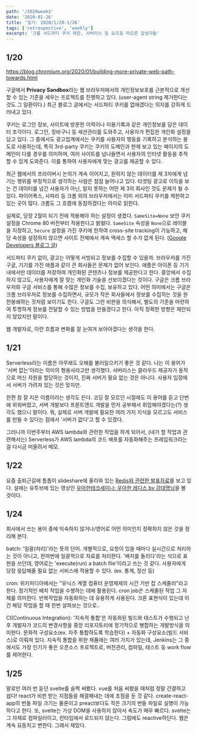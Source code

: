 ```yaml
---
path: '/2020week3'
date: '2020-01-26'
title: '일기: 2020/1/20-1/26'
tags: ['retrospective', 'weekly']
excerpt: '크롬 서드파티 쿠키 제한, 서버리스 등 요즈음 떠오른 잡생각들'
---
```


## 1/20

https://blog.chromium.org/2020/01/building-more-private-web-path-towards.html

구글에서 **Privacy Sandbox**라는 웹 브라우저에서의 개인정보보호를 근본적으로 개선할 수 있는 기준을 세우는 프로젝트를 진행하고 있다. (user-agent string 제거한다는 것도 그 일환이다.) 최근 블로그 글에서는 서드파티 쿠키를 없애겠다는 의지를 강하게 드러내고 있다.

쿠키는 로그인 정보, 사이트에 방문한 이력이나 이용기록과 같은 개인정보를 담은 데이터 조각이다. 로그인, 장바구니 등 세션관리를 도와주고, 사용자가 편집한 개인화 설정을 담고 있다. 그 중에서도 광고업계에서는 쿠키를 사용자의 행동을 기록하고 분석하는 용도로 사용하는데, 특히 3rd-party 쿠키는 쿠키의 도메인과 현재 보고 있는 페이지의 도메인이 다를 경우를 의미하며, 여러 사이트를 넘나들면서 사용자의 인터넷 활동을 추적할 수 있게 도와준다. 이를 통하여 사용자에게 맞는 광고를 제공할 수 있다.

최근 웹에서의 프라이버시 논의가 계속 이어지고, 원하지 않는 데이터를 제 3자에게 넘기는 행위를 부정적으로 생각하는 사람은 점점 늘어나고 있다. 타겟팅 광고로 이득을 보는 건 데이터를 넘긴 사용자가 아닌, 알지 못하는 어떤 제 3의 회사인 것도 문제가 될 수 있다. 파이어폭스, 사파리 등 크롬 외의 브라우저에서는 이미 서드파티 쿠키를 제한하고 있는 곳이 많다. 크롬도 그 흐름에 동참하겠다는 의미로 읽힌다.

실제로, 당장 2월이 되기 전에 적용해야 하는 설정이 생겼다. `SameSite=None` 보안 쿠키 설정을 Chrome 80 버전부터 적용한다고 밝혔다. `SameSite` 속성을 `None`으로 레이블을 지정하고, `Secure` 설정을 가진 쿠키에 한하여 cross-site tracking이 가능하고, 해당 속성을 설정하지 않으면 사이트 전체에서 계속 액세스 할 수가 없게 된다. ([Google Developers 블로그 글](https://developers-kr.googleblog.com/2020/01/developers-get-ready-for-new.html))

서드파티 쿠키 없이, 광고는 어떻게 서빙되고 정보를 수집할 수 있을까. 브라우저를 가진 구글, 기기를 가진 애플과 같이 큰 회사들은 문제가 없어 보인다. 애플은 아이폰 등 기기 내에서만 데이터를 저장하여 개인화된 콘텐츠나 정보를 제공한다고 한다. 중앙에서 수집하지 않고도, 사용자에게 잘 맞는 개인화 기술을 선보이겠다는 것이다. 구글은 크롬 브라우저와 구글 서비스를 통해 수많은 정보를 수집, 보유하고 있다. 어떤 의미에서는 구글은 크롬 브라우저로 정보를 수집하면서, 규모가 작은 회사들에서 정보를 수집하는 것을 원천봉쇄하는 것처럼 보이기도 한다. 구글도 그런 비판을 의식해서, 별도의 기준을 마련하여 투명하게 정보를 전달할 수 있는 방법을 만들겠다고 한다. 아직 정확한 방향은 제안되지 않았지만 말이다.

웹 개발자로, 이런 흐름과 변화를 잘 눈여겨 보아야겠다는 생각을 한다.

## 1/21

Serverless라는 이름은 아무래도 오해를 불러일으키기 좋은 것 같다. 나는 이 용어가 '서버 없는'이라는 의미의 형용사라고만 생각했다. 서버리스는 클라우드 제공자가 동적으로 머신 자원을 할당하는 것이지, 진짜 서버가 필요 없는 것은 아니다. 사용자 입장에서 서버가 가려져 있는 것은 맞지만.

한편 참 잘 지은 이름이라는 생각도 든다. 코딩 잘 모르던 시절에도 이 용어를 듣고 단번에 외워버렸고, 서버 개발보다 프론트엔드 개발을 먼저 공부해서 취업해야겠다는(?) 생각도 했으니 말이다. 뭐, 실제로 서버 개발에 필요한 여러 가지 지식을 모르고도 서비스를 만들 수 있다는 점에서 '서버가 없다'고 할 수 있겠다.

그러니까 이번주부터 AWS lambda와 관련한 작업을 하게 되어서, (내가 할 작업과 관련해서는) Serverless가 AWS lambda의 코드 배포를 자동화해주는 프레임워크라는 걸 다시금 떠올려서 메모.

## 1/22

요즘 출퇴근길에 틈틈이 slideshare에 올라와 있는 [Redis와 관련한 발표자료](https://www.slideshare.net/charsyam2/redis-196314086)를 보고 있다. 설에는 유투브에 있는 영상인 [우아한테크세미나: 우아한 레디스 by 강대명님](https://youtu.be/mPB2CZiAkKM)을 볼 것이다.

## 1/24

회사에서 쓰는 용어 중에 익숙하지 않거나/영어로 어떤 의미인지 정확하지 않은 것을 정리해 본다.

batch: '일괄(처리)'라는 뜻의 단어. 개별적으로, 요청이 있을 때마다 실시간으로 처리하는 것이 아니고, 한꺼번에 일괄적으로 자료를 처리한다. '배치를 돌리다'라는 식으로 표현을 쓰던데, 영어로는 'execute(run) a batch file'이라고 쓰는 것 같다. 사용자에게 당장 응답해줄 필요 없는 서비스에 적용할 수 있다. (ex. 통계, 정산 등)

cron: 위키피디아에서는 "유닉스 계열 컴퓨터 운영체제의 시간 기반 잡 스케줄러"라고 한다. 정기적인 배치 작업을 수행하는 데에 활용된다. cron job은 스케줄된 작업 그 자체를 의미한다. 반복작업을 자동화하는 데 유용하게 사용된다. 크론 표현식이 있는데 이건 해당 작업을 할 때 한번 살펴보는 것으로..

CI(Continuous Integration): '지속적 통합'은 자동화된 빌드와 테스트가 수행되고 난 후 개발자가 코드의 변경사항을 중앙 리포지토리에 정기적으로 병합하는 개발방식을 의미한다. 문화적 구성요소(ex. 자주 통합하도록 학습한다) + 자동화 구성요소(빌드 서비스)로 이뤄져 있다. 지속적 통합을 위한 제품에는 여러 가지가 있는데, Jenkins는 그 중에서도 가장 인기가 좋은 오픈소스 프로젝트로, 버전관리, 컴파일, 테스트 등 work flow를 제어한다.

## 1/25

말로만 여러 번 듣던 svelte를 슬쩍 써봤다. vue를 처음 써봤을 때처럼 정말 간결하고 쉽다! react가 비판 받는 지점들을 해결해내는 데에 초점을 둔 것 같다. create-react-app의 번들 파일 크기는 물론이고 preact보다도 작은 크기의 번들 파일로 실행이 가능하다고 한다. 또, svelte는 가상 DOM을 사용하지 않아서 속도가 매우 빠르다. svelte는 그 자체로 컴파일러이고, 런타임에서 로드되지 않는다. 그럼에도 reactive하단다. 웹은 계속 요동치고 변한다. 그래서 재밌다.